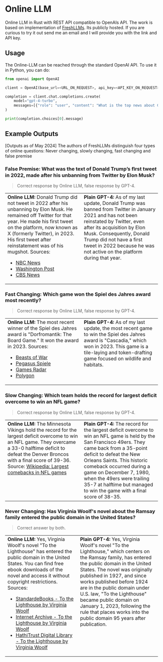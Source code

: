 # Online LLM
Online LLM in Rust with REST API compatible to OpenAIs API. 
The work is based on implementation of [FreshLLMs](https://arxiv.org/abs/2310.03214).
Its publicly hosted.
If you are curious to try it out send me an email and I will provide you with the link and API key.

## Usage
The Online-LLM can be reached through the standard OpenAI API.
To use it in Python, you can do:

```python
from openai import OpenAI

client = OpenAI(base_url=<URL_ON_REQUEST>, api_key=<API_KEY_ON_REQUEST>)

completion = client.chat.completions.create(
    model="gpt-4-turbo",
    messages=[{"role": "user", "content": "What is the top news about Gen AI today?"} ]
)

print(completion.choices[0].message) 
```

## Example Outputs
[Outputs as of May 2024]
The authors of FreshLLMs distinguish four types of online questions: Never changing, slowly changing, fast changing and false premise

### False Premise: What was the text of Donald Trump’s ﬁrst tweet in 2022, made after his unbanning from Twitter by Elon Musk?
> Correct response by Online LLM, false response by GPT-4. 
<table>
  <tr>
    <td valign="top" style="width: 50%;">
      <strong>Online LLM:</strong> Donald Trump did not tweet in 2022 after his unbanning by Elon Musk. He remained off Twitter for that year. He made his first tweet on the platform, now known as X (formerly Twitter), in 2023. His first tweet after reinstatement was of his mugshot.
      Sources:
      <ul>
        <li><a href="https://www.nbcnews.com/tech/tech-news/trump-tweets-first-time-2021-show-mug-shot-rcna101736" title="NBC News article on Trump's tweet">NBC News</a></li>
        <li><a href="https://www.washingtonpost.com/technology/2023/08/24/trump-back-twitter-mugshot/" title="Washington Post article on Trump's tweet">Washington Post</a></li>
        <li><a href="https://www.cbsnews.com/news/donald-trump-mug-shot-tweet-twitter-x-return/" title="CBS News article on Trump's tweet">CBS News</a></li>
      </ul>
    </td>
    <td valign="top" style="width: 50%;">
      <strong>Plain GPT-4:</strong> As of my last update, Donald Trump was banned from Twitter in January 2021 and has not been reinstated by Twitter, even after its acquisition by Elon Musk. Consequently, Donald Trump did not have a first tweet in 2022 because he was not active on the platform during that year.
    </td>
  </tr>
</table>

### Fast Changing: Which game won the Spiel des Jahres award most recently?
> Correct response by Online LLM, false response by GPT-4. 
<table>
  <tr>
    <td valign="top" style="width: 50%;">
      <strong>Online LLM:</strong> The most recent winner of the Spiel des Jahres award is "Dorfromantik: The Board Game." It won the award in 2023.
      Sources: 
        <ul>
        <li><a href="https://www.beastsofwar.com/board-games/dorfromantik-spiel-des-jahres-2023-winners-announced/" title="Beasts of War article on Dorfromantik">Beasts of War</a></li>
        <li><a href="https://pegasusna.com/news/dorfromantik-the-board-game-awarded-2023-spiel-des-jahres" title="Pegasus Spiele news on Dorfromantik">Pegasus Spiele</a></li>
        <li><a href="https://www.gamesradar.com/dorfromantik-wins-board-game-of-the-year-in-spiel-des-jahres-2023/" title="Games Radar article on Dorfromantik">Games Radar</a></li>
        <li><a href="https://www.polygon.com/tabletop-games/23798614/spiel-des-jahres-2023-dorfromantik-the-board-game" title="Polygon article on Dorfromantik">Polygon</a></li>
      </ul>
    </td>
    </td>
    <td valign="top" style="width: 50%;">
      <strong>Plain GPT-4:</strong> As of my last update, the most recent game to win the Spiel des Jahres award is "Cascadia," which won in 2023. This game is a tile-laying and token-drafting game focused on wildlife and habitats.
    </td>
  </tr>
</table>

### Slow Changing: Which team holds the record for largest deﬁcit overcome to win an NFL game?
> Correct response by Online LLM, false response by GPT-4. 
<table>
  <tr>
    <td valign="top" style="width: 50%;">
      <strong>Online LLM:</strong> The Minnesota Vikings hold the record for the largest deficit overcome to win an NFL game. They overcame a 33-0 halftime deficit to defeat the Denver Broncos with a final score of 39-36. 
      Source: <a href="https://en.wikipedia.org/wiki/List_of_largest_comebacks_in_NFL_games" title="Wikipedia: Largest comebacks in NFL games">Wikipedia: Largest comebacks in NFL games</a>
    </td>
    </td>
    <td valign="top" style="width: 50%;">
      <strong>Plain GPT-4:</strong> The record for the largest deficit overcome to win an NFL game is held by the San Francisco 49ers. 
      They came back from a 35-point deficit to defeat the New Orleans Saints. This historic comeback occurred during a game on December 7, 1980, when the 49ers were trailing 35-7 at halftime but managed to win the game with a final score of 38-35.
    </td>
  </tr>
</table>


### Never Changing: Has Virginia Woolf's novel about the Ramsay family entered the public domain in the United States?
> Correct answer by both.
<table>
  <tr>
    <td valign="top">
      <strong>Online LLM:</strong> Yes, Virginia Woolf's novel "To the Lighthouse" has entered the public domain in the United States. You can find free ebook downloads of the novel and access it without copyright restrictions.
      Sources:
      <ul>
        <li><a href="https://standardebooks.org/ebooks/virginia-woolf/to-the-lighthouse" title="StandardeBooks - To the Lighthouse by Virginia Woolf">StandardeBooks - To the Lighthouse by Virginia Woolf</a></li>
        <li><a href="https://archive.org/details/to-the-lighthouse-1927" title="Internet Archive - To the Lighthouse by Virginia Woolf">Internet Archive - To the Lighthouse by Virginia Woolf</a></li>
        <li><a href="https://babel.hathitrust.org/cgi/pt?id=uc1.31822042948885" title="HathiTrust Digital Library - To the Lighthouse by Virginia Woolf">HathiTrust Digital Library - To the Lighthouse by Virginia Woolf</a></li>
      </ul>
    </td>
    <td valign="top">
      <strong>Plain GPT-4:</strong> Yes, Virginia Woolf's novel "To the Lighthouse," which centers on the Ramsay family, has entered the public domain in the United States. The novel was originally published in 1927, and since works published before 1924 are in the public domain under U.S. law, "To the Lighthouse" became public domain on January 1, 2023, following the rule that places works into the public domain 95 years after publication.
    </td>
  </tr>
</table>

